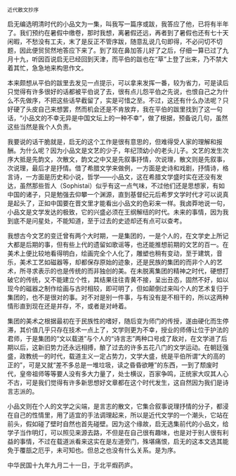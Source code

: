     近代散文抄序 

   启无编选明清时代的小品文为一集，叫我写一篇序或跋，我答应了他，已将有半年了。我们预约在暑假中缴卷，那时我想，离暑假还远，再者到了暑假也还有七十天闲暇，不愁没有工夫，末了是反正不管序跋，随意乱说几句即得，不必问切不切题，因此便贸贸然地答应下来了。到了现在鼻加答儿好了之后，仔细一算已过了九月十九，听因百说启无已经回到天津，而平伯的跋也在“草”上登了出来，乃不禁大着其忙，急急地来构思作文。

   本来颇想从平伯的跋里去发见一点提示，可以拿来发挥一番，较为省力，可是读后只觉得有许多很好的话都被平伯说了去，很有点儿怨平伯之先说，也恨自己之为什么不先做序，不把这些话早截留了，实是可惜之至。不过，这还有什么办法呢？只好硬了头皮自己来想罢，然而机会还是不肯放弃，我在平伯的跋里找到了这一句话，“小品文的不幸无异是中国文坛上的一种不幸”，做了根据，预备说几句，虽然这些当然是我个人负责。

   我要说的话干脆就是，启无的这个工作是很有意思的，但难得受人家的理解和报酬。为什么呢？因为小品文是文艺的少子，年纪顶幼小的老头儿子。文艺的发生次序大抵是先韵文，次散文，韵文之中又是先叙事抒情，次说理，散文则是先叙事，次说理，最后才是抒情。借了希腊文学来做例，一方面是史诗和戏剧，抒情诗，格言诗，一方面是历史和小说，哲学——小品文，这在希腊文学盛时实在还没有发达，虽然那些哲人（Sophistai）似乎有这一点气味，不过他们还是思想家，有如中国的诸子，只是勉强去仰攀一个渊源，直到基督纪元后希罗文学时代才可以说真是起头了，正如中国要在晋文里才能看出小品文的色彩来一样。我卤莽地说一句，小品文是文学发达的极致，它的兴盛必须在王纲解纽的时代。未来的事情，因为我到底不是问星处，不能知道，至于过去的史迹却还有点可以查考。

   我想古今文艺的变迁曾有两个大时期，一是集团的，一是个人的，在文学史上所记大都是后期的事，但有些上代的遗留如歌谣等，也还能推想前期的文艺的百一。在美术上便比较地看得明白，绘画完全个人化了，雕塑也稍有变动，至于建筑，音乐，美术工艺如磁器等，却都保存原始的迹象，还是民族的集团的而非个人的艺术，所寻求表示的也是传统的而非独创的美。在未脱离集团的精神之时代，硬想打破它的传统，又不能建立个性，其结果往往青黄不接，呈出丑态，固然不好，如以现今的磁器之制作绘画与古时相较，即可明了，但如颠倒过来叫个人的艺术复归于集团的，也不是很对的事。对不对是别一件事，与有没有是不相干的，所以这两种情形直到现在还是并存，不，或者是对峙着。

   集团的美术之根据最初在于民族性的嗜好，随后变为师门的传授，遂由硬化而生停滞，其价值几乎只存在技术一点上了，文学则更为不幸，授业的师傅让位于护法的君师，于是集团的“文以载道”与个人的“诗言志”两种口号成了敌对，在文学进了后期以后，这新旧势力还永远相搏，酿了过去的许多五花八门的文学运动。在朝廷强盛，政教统一的时代，载道主义一定占势力，文学大盛，统是平伯所谓“大的高的正的”，可是又就“差不多总是一堆垃圾，读之昏昏欲睡”的东西，一到了颓废时代，皇帝祖师等等要人没有多大力量了，处士横议，百家争鸣，正统家大叹其人心不古，可是我们觉得有许多新思想好文章都在这个时代发生，这自然因为我们是诗言志派的。

   小品文则在个人的文学之尖端，是言志的散文，它集合叙事说理抒情的分子，都浸在自己的性情里，用了适宜的手法调理起来，所以是近代文学的一个潮头，它站在前头，假如碰了壁时自然也首先碰壁。因为这个缘故，启无选集前代的小品文，给学子当作明灯，可以照见来源去路，不但是在自己很有趣味，也是对于别人很有利益的事情，不过在载道派看来这实在是左道旁门，殊堪痛恨，启无的这本文选其能免于覆瓿之厄乎，未可知也。但总之也没有什么关系。是为序。

   中华民国十九年九月二十一日，于北平煆药庐。


